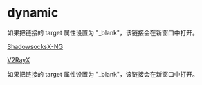 # dynamic

<html>

<body>

<p>如果把链接的 target 属性设置为 "_blank"，该链接会在新窗口中打开。</p>
<a href="https://github.com/qinyuhang/ShadowsocksX-NG-R/releases">ShadowsocksX-NG</a>

<a href="https://github.com/Cenmrev/V2RayX/releases">V2RayX</a><p>如果把链接的 target 属性设置为 "_blank"，该链接会在新窗口中打开。</p>


</body>

</html>

